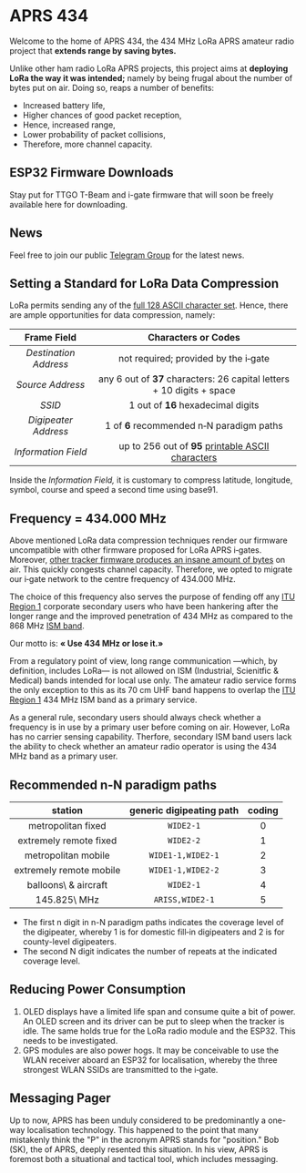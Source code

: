 # APRS 434

Welcome to the home of APRS 434, the 434 MHz LoRa APRS amateur radio project that **extends range by saving bytes.**

Unlike other ham radio LoRa APRS projects, this project aims at **deploying LoRa the way it was intended;** namely by being frugal about the number of bytes put on air. Doing so, reaps a number of benefits:

- Increased battery life,
- Higher chances of good packet reception,
- Hence, increased range,
- Lower probability of packet collisions,
- Therefore, more channel capacity.


## ESP32 Firmware Downloads
Stay put for TTGO T-Beam and i-gate firmware that will soon be freely available here for downloading.


## News
Feel free to join our public [Telegram Group](https://t.me/aprs434) for the latest news.


## Setting a Standard for LoRa Data Compression
LoRa permits sending any of the [full 128 ASCII character set](https://en.wikipedia.org/wiki/ASCII#Character_set). Hence, there are ample opportunities for data compression, namely:

|**Frame Field**|**Characters or Codes**|
|:-:|:-:|
|_Destination Address_|not required; provided by the i‑gate|
|_Source Address_|any 6 out of **37** characters: 26 capital letters + 10 digits + space|
|_SSID_|1 out of **16** hexadecimal digits|
|_Digipeater Address_|1 of **6** recommended n‑N paradigm paths|
|_Information Field_|up to 256 out of **95** [printable ASCII characters](https://en.wikipedia.org/wiki/ASCII#Printable_characters)|

Inside the _Information Field,_ it is customary to compress latitude, longitude, symbol, course and speed a second time using base91.


## Frequency = 434.000 MHz
Above mentioned LoRa data compression techniques render our firmware uncompatible with other firmware proposed for LoRa APRS i‑gates.
Moreover, [other tracker firmware produces an insane amount of bytes](https://github.com/lora-aprs/LoRa_APRS_Tracker/issues/56) on air. This quickly congests channel capacity.
Therefore, we opted to migrate our i‑gate network to the centre frequency of 434.000 MHz.

The choice of this frequency also serves the purpose of fending off any [ITU Region 1](https://en.wikipedia.org/wiki/ITU_Region) corporate secondary users who have been hankering after the longer range and the improved penetration of 434 MHz as compared to the 868 MHz [ISM band](https://en.wikipedia.org/wiki/ISM_radio_band).

Our motto is: **« Use 434 MHz or lose it.»**

From a regulatory point of view, long range communication —which, by definition, includes LoRa— is not allowed on ISM (Industrial, Scienitfic & Medical) bands intended for local use only. The amateur radio service forms the only exception to this as its 70 cm UHF band happens to overlap the [ITU Region 1](https://en.wikipedia.org/wiki/ITU_Region) 434 MHz ISM band as a primary service.

As a general rule, secondary users should always check whether a frequency is in use by a primary user before coming on air.
However, LoRa has no carrier sensing capability. Therfore, secondary ISM band users lack the ability to check whether an amateur radio operator is using the 434 MHz band as a primary user.


## Recommended n-N paradigm paths

|station|generic digipeating path|coding|
|:-----:|:----------------------:|:----:|
|metropolitan fixed|`WIDE2-1`|0|
|extremely remote fixed|`WIDE2-2`|1|
|metropolitan mobile|`WIDE1-1,WIDE2-1`|2|
|extremely remote mobile|`WIDE1-1,WIDE2-2`|3|
|balloons\ & aircraft|`WIDE2-1`|4|
|145.825\ MHz|`ARISS,WIDE2-1`|5|

- The first n digit in n-N paradigm paths indicates the coverage level of the digipeater, whereby 1 is for domestic fill‑in digipeaters and 2 is for county-level digipeaters.
- The second N digit indicates the number of repeats at the indicated coverage level.


## Reducing Power Consumption

1. OLED displays have a limited life span and consume quite a bit of power. An OLED screen and its driver can be put to sleep when the tracker is idle. The same holds true for the LoRa radio module and the ESP32. This needs to be investigated.
2. GPS modules are also power hogs. It may be conceivable to use the WLAN receiver aboard an ESP32 for localisation, whereby the three strongest WLAN SSIDs are transmitted to the i‑gate.


## Messaging Pager
Up to now, APRS has been unduly considered to be predominantly a one-way localisation technology. This happened to the point that many mistakenly think the "P" in the acronym APRS stands for "position." Bob (SK), the of APRS, deeply resented this situation. In his view, APRS is foremost both a situational and tactical tool, which includes messaging.
